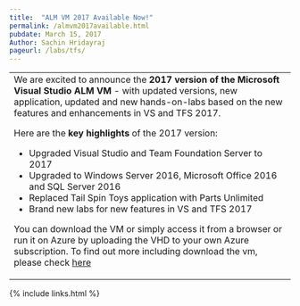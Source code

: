 ```yaml
---
title:  "ALM VM 2017 Available Now!"
permalink: /almvm2017available.html
pubdate: March 15, 2017
Author: Sachin Hridayraj
pageurl: /labs/tfs/
---
```


<table class="mainTable" width="100%" border="0">
<tr><td class="mainTable" width="90%">
We are excited to announce the <b>2017 version of the Microsoft Visual Studio ALM VM</b> - with updated versions, new application, updated and new hands-on-labs based on the new features and enhancements in VS and TFS 2017.
  
Here are the <b>key highlights</b> of the 2017 version:
  
  <ul>
    <li> Upgraded Visual Studio and Team Foundation Server to 2017</li>
    <li> Upgraded to Windows Server 2016, Microsoft Office 2016 and SQL Server 2016 </li>
    <li> Replaced Tail Spin Toys application with Parts Unlimited  </li>
    <li> Brand new labs for new features in VS and TFS 2017  </li>
  </ul>

You can download the VM or simply access it from a browser or run it on Azure by uploading the VHD to your own Azure subscription. To find out more including  download the vm, please check <a href="labs/tfs">here</a>
  <!--/td><td class="mainTable" width="10%">
  <img src="images/devops.png" /-->
  </td></tr>
  </table>
 
{% include links.html %}
